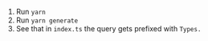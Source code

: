 1. Run `yarn`
2. Run `yarn generate`
3. See that in `index.ts` the query gets prefixed with `Types.`
